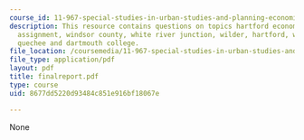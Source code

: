 ```yaml
---
course_id: 11-967-special-studies-in-urban-studies-and-planning-economic-development-planning-skills-january-iap-2007
description: This resource contains questions on topics hartford economic profile
  assignment, windsor county, white river junction, wilder, hartford, west hartford,
  quechee and dartmouth college.
file_location: /coursemedia/11-967-special-studies-in-urban-studies-and-planning-economic-development-planning-skills-january-iap-2007/8677dd5220d93484c851e916bf18067e_finalreport.pdf
file_type: application/pdf
layout: pdf
title: finalreport.pdf
type: course
uid: 8677dd5220d93484c851e916bf18067e

---
```

None